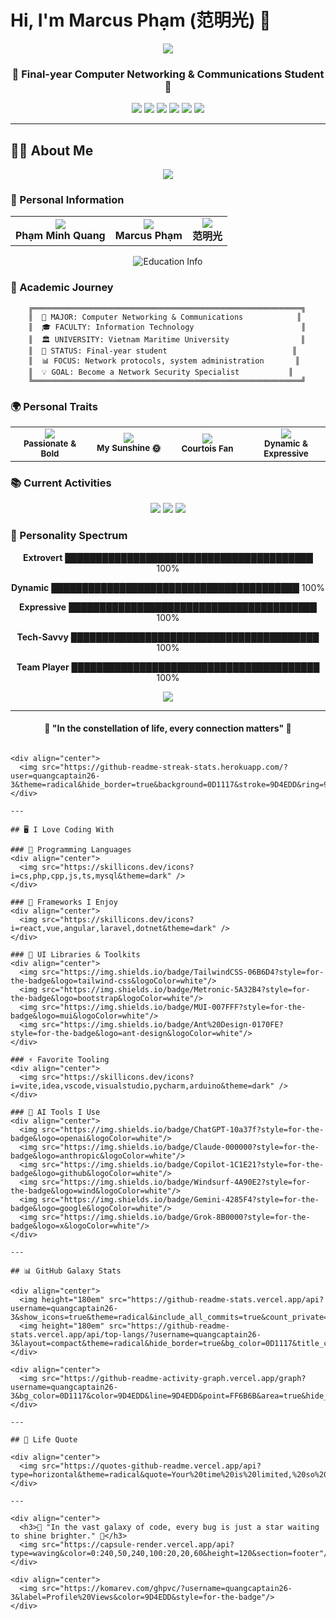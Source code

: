 # Hi, I'm Marcus Phạm (范明光) 👋

<div align="center">
  <img src="https://capsule-render.vercel.app/api?type=waving&color=0:240,50,240,100:20,20,60&height=150&section=header&text=Marcus%20Phạm&fontSize=40&fontColor=fff&animation=fadeIn"/>
</div>

<div align="center">
  <h3>🌌 Final-year Computer Networking & Communications Student 🌌</h3>
  <p>
    <img src="https://img.shields.io/badge/🌟-Energetic-blueviolet?style=for-the-badge&logo=star&logoColor=white"/>
    <img src="https://img.shields.io/badge/💻-Network%20Communicator-9cf?style=for-the-badge&logo=wifi&logoColor=white"/>
    <img src="https://img.shields.io/badge/🚀-Tech%20Enthusiast-ff69b4?style=for-the-badge&logo=rocket&logoColor=white"/>
    <img src="https://img.shields.io/badge/🔥-Frontend%20Lover-orange?style=for-the-badge&logo=fire&logoColor=white"/>
    <img src="https://img.shields.io/badge/🎯-Team%20Player-success?style=for-the-badge&logo=target&logoColor=white"/>
    <img src="https://img.shields.io/badge/🤝-Socially%20Active-yellow?style=for-the-badge&logo=handshake&logoColor=white"/>
  </p>
</div>

---
## 🧑‍🎓 About Me

<div align="center">
  <img src="https://capsule-render.vercel.app/api?type=cylinder&color=0:240,50,240,100:20,20,60&height=100&section=header&text=Personal%20Galaxy&fontSize=30&fontColor=fff&animation=blinking"/>
</div>

### 🌟 Personal Information

<table align="center">
  <tr>
    <td align="center">
      <img src="https://img.shields.io/badge/👤-Full%20Name-9D4EDD?style=for-the-badge&logoColor=white"/>
      <br/>
      <strong>Phạm Minh Quang</strong>
    </td>
    <td align="center">
      <img src="https://img.shields.io/badge/🌐-English%20Name-00D4AA?style=for-the-badge&logoColor=white"/>
      <br/>
      <strong>Marcus Phạm</strong>
    </td>
    <td align="center">
      <img src="https://img.shields.io/badge/🇨🇳-Chinese%20Name-FF6B6B?style=for-the-badge&logoColor=white"/>
      <br/>
      <strong>范明光</strong>
    </td>
  </tr>
</table>

<div align="center">
  <img src="https://readme-typing-svg.demolab.com?font=Orbitron&weight=500&size=20&pause=2000&color=9D4EDD&center=true&vCenter=true&width=600&lines=🎓+Computer+Networking+%26+Communications;📚+Information+Technology+Faculty;🏛️+Vietnam+Maritime+University" alt="Education Info" />
</div>

### 🎯 Academic Journey

```ascii
    ╔════════════════════════════════════════════════════════════╗
    ║  🏫 MAJOR: Computer Networking & Communications            ║
    ║  🎓 FACULTY: Information Technology                        ║
    ║  🏛️ UNIVERSITY: Vietnam Maritime University                ║
    ║  🔭 STATUS: Final-year student                            ║
    ║  📊 FOCUS: Network protocols, system administration       ║
    ║  💡 GOAL: Become a Network Security Specialist           ║
    ╚════════════════════════════════════════════════════════════╝
```

### 🌍 Personal Traits

<div align="center">
  <table>
    <tr>
      <td align="center" width="25%">
        <img src="https://img.shields.io/badge/🔥-Aries%20♈-FF4500?style=for-the-badge&logoColor=white"/>
        <br/>
        <sub><strong>Passionate & Bold</strong></sub>
      </td>
      <td align="center" width="25%">
        <img src="https://img.shields.io/badge/❤️‍🔥-Sunny%20Vũ-FF69B4?style=for-the-badge&logoColor=white"/>
        <br/>
        <sub><strong>My Sunshine 🌞</strong></sub>
      </td>
      <td align="center" width="25%">
        <img src="https://img.shields.io/badge/⚽-Football-32CD32?style=for-the-badge&logoColor=white"/>
        <br/>
        <sub><strong>Courtois Fan</strong></sub>
      </td>
      <td align="center" width="25%">
        <img src="https://img.shields.io/badge/🌍-Extrovert-FFD700?style=for-the-badge&logoColor=white"/>
        <br/>
        <sub><strong>Dynamic & Expressive</strong></sub>
      </td>
    </tr>
  </table>
</div>

### 📚 Current Activities

<div align="center">
  <img src="https://img.shields.io/badge/📚-Teaching%20English-4CAF50?style=for-the-badge&logo=book&logoColor=white"/>
  <img src="https://img.shields.io/badge/🏆-IELTS%20Certified-FF9800?style=for-the-badge&logo=certificate&logoColor=white"/>
  <img src="https://img.shields.io/badge/🈶-HSK%202%20Level-E91E63?style=for-the-badge&logo=language&logoColor=white"/>
</div>

### 🎨 Personality Spectrum

<div align="center">

**Extrovert** ████████████████████████████████████████ 100%

**Dynamic** ████████████████████████████████████████ 100%

**Expressive** ████████████████████████████████████████ 100%

**Tech-Savvy** ████████████████████████████████████████ 100%

**Team Player** ████████████████████████████████████████ 100%

</div>

<div align="center">
  <img src="https://capsule-render.vercel.app/api?type=waving&color=0:9D4EDD,50:00D4AA,100:FF6B6B&height=80&section=footer"/>
</div>

---

<div align="center">
  <h4>🌌 "In the constellation of life, every connection matters" 🌌</h4>
</div>

```

<div align="center">
  <img src="https://github-readme-streak-stats.herokuapp.com/?user=quangcaptain26-3&theme=radical&hide_border=true&background=0D1117&stroke=9D4EDD&ring=9D4EDD&fire=FF6B6B&currStreakLabel=9D4EDD"/>
</div>

---

## 🖥️ I Love Coding With

### 🧠 Programming Languages
<div align="center">
  <img src="https://skillicons.dev/icons?i=cs,php,cpp,js,ts,mysql&theme=dark" />
</div>

### 🧱 Frameworks I Enjoy
<div align="center">
  <img src="https://skillicons.dev/icons?i=react,vue,angular,laravel,dotnet&theme=dark" />
</div>

### 🎨 UI Libraries & Toolkits
<div align="center">
  <img src="https://img.shields.io/badge/TailwindCSS-06B6D4?style=for-the-badge&logo=tailwind-css&logoColor=white"/>
  <img src="https://img.shields.io/badge/Metronic-5A32B4?style=for-the-badge&logo=bootstrap&logoColor=white"/>
  <img src="https://img.shields.io/badge/MUI-007FFF?style=for-the-badge&logo=mui&logoColor=white"/>
  <img src="https://img.shields.io/badge/Ant%20Design-0170FE?style=for-the-badge&logo=ant-design&logoColor=white"/>
</div>

### ⚡ Favorite Tooling
<div align="center">
  <img src="https://skillicons.dev/icons?i=vite,idea,vscode,visualstudio,pycharm,arduino&theme=dark" />
</div>

### 🤖 AI Tools I Use
<div align="center">
  <img src="https://img.shields.io/badge/ChatGPT-10a37f?style=for-the-badge&logo=openai&logoColor=white"/>
  <img src="https://img.shields.io/badge/Claude-000000?style=for-the-badge&logo=anthropic&logoColor=white"/>
  <img src="https://img.shields.io/badge/Copilot-1C1E21?style=for-the-badge&logo=github&logoColor=white"/>
  <img src="https://img.shields.io/badge/Windsurf-4A90E2?style=for-the-badge&logo=wind&logoColor=white"/>
  <img src="https://img.shields.io/badge/Gemini-4285F4?style=for-the-badge&logo=google&logoColor=white"/>
  <img src="https://img.shields.io/badge/Grok-8B0000?style=for-the-badge&logo=x&logoColor=white"/>
</div>

---

## 📊 GitHub Galaxy Stats

<div align="center">
  <img height="180em" src="https://github-readme-stats.vercel.app/api?username=quangcaptain26-3&show_icons=true&theme=radical&include_all_commits=true&count_private=true&hide_border=true&bg_color=0D1117&title_color=9D4EDD&icon_color=9D4EDD&text_color=FFF"/>
  <img height="180em" src="https://github-readme-stats.vercel.app/api/top-langs/?username=quangcaptain26-3&layout=compact&theme=radical&hide_border=true&bg_color=0D1117&title_color=9D4EDD&text_color=FFF"/>
</div>

<div align="center">
  <img src="https://github-readme-activity-graph.vercel.app/graph?username=quangcaptain26-3&bg_color=0D1117&color=9D4EDD&line=9D4EDD&point=FF6B6B&area=true&hide_border=true"/>
</div>

---

## 🧭 Life Quote

<div align="center">
  <img src="https://quotes-github-readme.vercel.app/api?type=horizontal&theme=radical&quote=Your%20time%20is%20limited,%20so%20don't%20waste%20it%20living%20someone%20else's%20life.&author=Steve%20Jobs"/>
</div>

---

<div align="center">
  <h3>🌌 "In the vast galaxy of code, every bug is just a star waiting to shine brighter." 🌌</h3>
  <img src="https://capsule-render.vercel.app/api?type=waving&color=0:240,50,240,100:20,20,60&height=120&section=footer"/>
</div>

<div align="center">
  <img src="https://komarev.com/ghpvc/?username=quangcaptain26-3&label=Profile%20Views&color=9D4EDD&style=for-the-badge"/>
</div>
